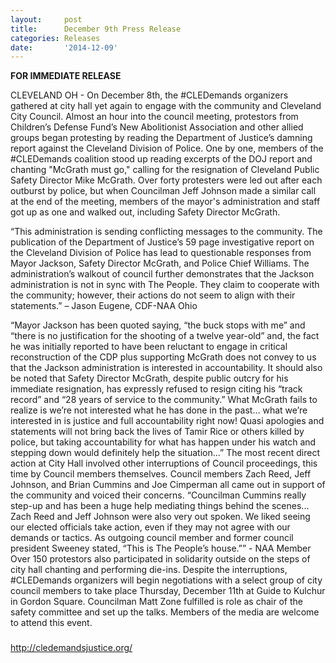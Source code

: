 ```yaml
---
layout:     post
title:      December 9th Press Release
categories: Releases
date:       '2014-12-09'
---
```


**FOR IMMEDIATE RELEASE**

CLEVELAND OH - On December 8th, the ‪#‎CLEDemands‬ organizers gathered at city hall yet again to engage with the community and Cleveland City Council. Almost an hour into the council meeting, protestors from Children’s Defense Fund’s New Abolitionist Association and other allied groups began protesting by reading the Department of Justice’s damning report against the Cleveland Division of Police. One by one, members of the #CLEDemands coalition stood up reading excerpts of the DOJ report and chanting "McGrath must go," calling for the resignation of Cleveland Public Safety Director Mike McGrath.
Over forty protesters were led out after each outburst by police, but when Councilman Jeff Johnson made a similar call at the end of the meeting, members of the mayor's administration and staff got up as one and walked out, including Safety Director McGrath.

“This administration is sending conflicting messages to the community. The publication of the Department of Justice’s 59 page investigative report on the Cleveland Division of Police has lead to questionable responses from Mayor Jackson, Safety Director McGrath, and Police Chief Williams. The administration’s walkout of council further demonstrates that the Jackson administration is not in sync with The People. They claim to cooperate with the community; however, their actions do not seem to align with their statements.” – Jason Eugene, CDF-NAA Ohio

“Mayor Jackson has been quoted saying, “the buck stops with me” and “there is no justification for the shooting of a twelve year-old” and, the fact he was initially reported to have been reluctant to engage in critical reconstruction of the CDP plus supporting McGrath does not convey to us that the Jackson administration is interested in accountability. It should also be noted that Safety Director McGrath, despite public outcry for his immediate resignation, has expressly refused to resign citing his “track record” and “28 years of service to the community.” What McGrath fails to realize is we’re not interested what he has done in the past… what we’re interested in is justice and full accountability right now! Quasi apologies and statements will not bring back the lives of Tamir Rice or others killed by police, but taking accountability for what has happen under his watch and stepping down would definitely help the situation…”
The most recent direct action at City Hall involved other interruptions of Council proceedings, this time by Council members themselves. Council members Zach Reed, Jeff Johnson, and Brian Cummins and Joe Cimperman all came out in support of the community and voiced their concerns.
“Councilman Cummins really step-up and has been a huge help mediating things behind the scenes... Zach Reed and Jeff Johnson were also very out spoken. We liked seeing our elected officials take action, even if they may not agree with our demands or tactics. As outgoing council member and former council president Sweeney stated, “This is The People’s house.”” - NAA Member
Over 150 protestors also participated in solidarity outside on the steps of city hall chanting and performing die-ins.
Despite the interruptions, #CLEDemands organizers will begin negotiations with a select group of city council members to take place Thursday, December 11th at Guide to Kulchur in Gordon Square. Councilman Matt Zone fulfilled is role as chair of the safety committee and set up the talks. Members of the media are welcome to attend this event.
###
http://cledemandsjustice.org/ 
